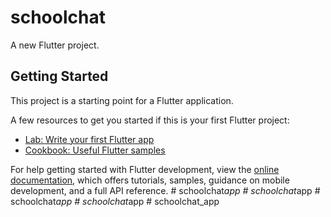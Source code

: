 # schoolchat

A new Flutter project.

## Getting Started

This project is a starting point for a Flutter application.

A few resources to get you started if this is your first Flutter project:

- [Lab: Write your first Flutter app](https://docs.flutter.dev/get-started/codelab)
- [Cookbook: Useful Flutter samples](https://docs.flutter.dev/cookbook)

For help getting started with Flutter development, view the
[online documentation](https://docs.flutter.dev/), which offers tutorials,
samples, guidance on mobile development, and a full API reference.
#   s c h o o l c h a t _ a p p  
 #   s c h o o l c h a t _ a p p  
 #   s c h o o l c h a t _ a p p  
 #   s c h o o l c h a t _ a p p  
 #   s c h o o l c h a t _ a p p  
 
